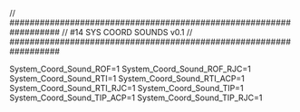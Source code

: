 // ##################################################################
//                   #14 SYS COORD SOUNDS v0.1
// ##################################################################

System_Coord_Sound_ROF=1
System_Coord_Sound_ROF_RJC=1
System_Coord_Sound_RTI=1
System_Coord_Sound_RTI_ACP=1
System_Coord_Sound_RTI_RJC=1
System_Coord_Sound_TIP=1
System_Coord_Sound_TIP_ACP=1
System_Coord_Sound_TIP_RJC=1
